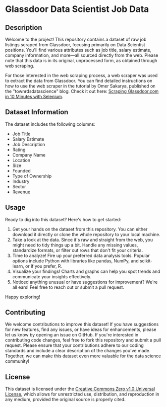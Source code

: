 # Glassdoor Data Scientist Job Data


## Description

Welcome to the project! This repository contains a dataset of raw job listings scraped from Glassdoor, focusing primarily on Data Scientist positions. You'll find various attributes such as job title, salary estimate, company information, and more—all sourced directly from the web. Please note that this data is in its original, unprocessed form, as obtained through web scraping.

For those interested in the web scraping process, a web scraper was used to extract the data from Glassdoor. You can find detailed instructions on how to use the web scraper in the tutorial by Omer Sakarya, published on the "townrdsdatascience" blog. Check it out here: [Scraping Glassdoor.com in 10 Minutes with Selenium](https://mersakarya.medium.com/selenium-tutorial-scraping-glassdoor-com-in-10-minutes-3d0915c6d905).


## Dataset Information

The dataset includes the following columns:

- Job Title
- Salary Estimate
- Job Description
- Rating
- Company Name
- Location
- Size
- Founded
- Type of Ownership
- Industry
- Sector
- Revenue


## Usage

Ready to dig into this dataset? Here's how to get started:

1. Get your hands on the dataset from this repository. You can either download it directly or clone the whole repository to your local machine.
2. Take a look at the data. Since it's raw and straight from the web, you might need to tidy things up a bit. Handle any missing values, standardize formats, or filter out rows that don't fit your criteria.
3. Time to analyze! Fire up your preferred data analysis tools. Popular options include Python with libraries like pandas, NumPy, and scikit-learn, or if you prefer, R.
4. Visualize your findings! Charts and graphs can help you spot trends and communicate your insights effectively.
5. Noticed anything unusual or have suggestions for improvement? We're all ears! Feel free to reach out or submit a pull request.

Happy exploring!


## Contributing

We welcome contributions to improve this dataset! If you have suggestions for new features, find any issues, or have ideas for enhancements, please let us know by opening an issue on GitHub.
If you're interested in contributing code changes, feel free to fork this repository and submit a pull request. Please ensure that your contributions adhere to our coding standards and include a clear description of the changes you've made.
Together, we can make this dataset even more valuable for the data science community!


## License

This dataset is licensed under the [Creative Commons Zero v1.0 Universal License](https://creativecommons.org/publicdomain/zero/1.0/), which allows for unrestricted use, distribution, and reproduction in any medium, provided the original source is properly cited.

